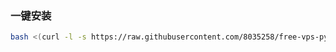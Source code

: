 ### 一键安装

```bash
bash <(curl -l -s https://raw.githubusercontent.com/8035258/free-vps-py/refs/heads/main/test.sh)
```
